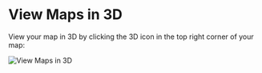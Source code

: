 # View Maps in 3D
View your map in 3D by clicking the 3D icon in the top right corner of your map:

![View Maps in 3D](https://d1a3f4spazzrp4.cloudfront.net/kepler.gl/documentation/image4.png "View Maps in 3D")
